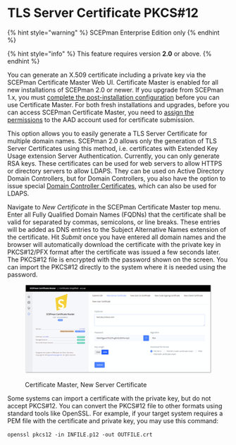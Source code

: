 # TLS Server Certificate PKCS#12

{% hint style="warning" %}
SCEPman Enterprise Edition only
{% endhint %}

{% hint style="info" %}
This feature requires version **2.0** or above.
{% endhint %}

You can generate an X.509 certificate including a private key via the SCEPman Certificate Master Web UI. Certificate Master is enabled for all new installations of SCEPman 2.0 or newer. If you upgrade from SCEPman 1.x, you must [complete the post-installation configuration](../../scepman-configuration/post-installation-config.md) before you can use Certificate Master. For both fresh installations and upgrades, before you can access SCEPman Certificate Master, you need to [assign the permissions](../../scepman-configuration/post-installation-config.md#granting-the-rights-to-request-certificates-via-the-certificate-master-website) to the AAD account used for certificate submission.

This option allows you to easily generate a TLS Server Certificate for multiple domain names. SCEPman 2.0 allows only the generation of TLS Server Certificates using this method, i.e. certificates with Extended Key Usage extension Server Authentication. Currently, you can only generate RSA keys. These certificates can be used for web servers to allow HTTPS or directory servers to allow LDAPS. They can be used on Active Directory Domain Controllers, but for Domain Controllers, you also have the option to issue special [Domain Controller Certificates](../domain-controller-certificates.md), which can also be used for LDAPS.



Navigate to _New Certificate_ in the SCEPman Certificate Master top menu. Enter all Fully Qualified Domain Names (FQDNs) that the certificate shall be valid for separated by commas, semicolons, or line breaks. These entries will be added as DNS entries to the Subject Alternative Names extension of the certificate. Hit _Submit_ once you have entered all domain names and the browser will automatically download the certificate with the private key in PKCS#12/PFX format after the certificate was issued a few seconds later. The PKCS#12 file is encrypted with the password shown on the screen. You can import the PKCS#12 directly to the system where it is needed using the password.

<figure><img src="../../.gitbook/assets/2023-09-07 14_23_31-SCEPman Certificate Master.png" alt=""><figcaption><p>Certificate Master, New Server Certificate</p></figcaption></figure>

Some systems can import a certificate with the private key, but do not accept PKCS#12. You can convert the PKCS#12 file to other formats using standard tools like OpenSSL. For example, if your target system requires a PEM file with the certificate and private key, you may use this command:

```shell
openssl pkcs12 -in INFILE.p12 -out OUTFILE.crt
```
